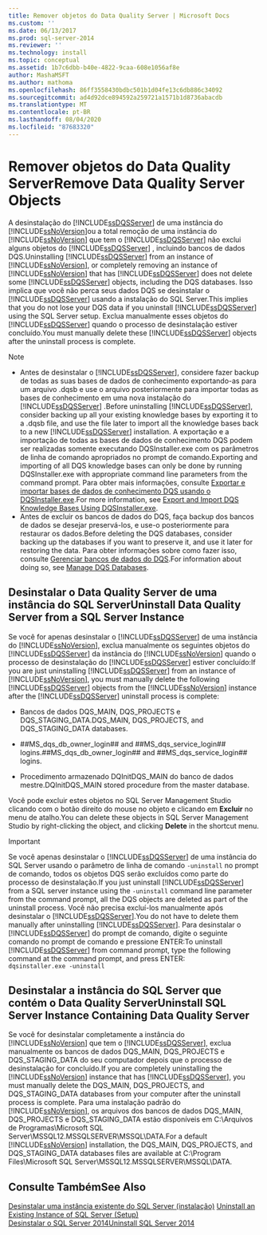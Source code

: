 ```yaml
---
title: Remover objetos do Data Quality Server | Microsoft Docs
ms.custom: ''
ms.date: 06/13/2017
ms.prod: sql-server-2014
ms.reviewer: ''
ms.technology: install
ms.topic: conceptual
ms.assetid: 1b7c6dbb-b40e-4822-9caa-608e1056af8e
author: MashaMSFT
ms.author: mathoma
ms.openlocfilehash: 86ff3558430bdbc501b1d04fe13c6db886c34092
ms.sourcegitcommit: ad4d92dce894592a259721a1571b1d8736abacdb
ms.translationtype: MT
ms.contentlocale: pt-BR
ms.lasthandoff: 08/04/2020
ms.locfileid: "87683320"
---
```

# <a name="remove-data-quality-server-objects"></a><span data-ttu-id="75308-102">Remover objetos do Data Quality Server</span><span class="sxs-lookup"><span data-stu-id="75308-102">Remove Data Quality Server Objects</span></span>
  <span data-ttu-id="75308-103">A desinstalação do [!INCLUDE[ssDQSServer](../../includes/ssdqsserver-md.md)] de uma instância do [!INCLUDE[ssNoVersion](../../includes/ssnoversion-md.md)]ou a total remoção de uma instância do [!INCLUDE[ssNoVersion](../../includes/ssnoversion-md.md)] que tem o [!INCLUDE[ssDQSServer](../../includes/ssdqsserver-md.md)] não exclui alguns objetos do [!INCLUDE[ssDQSServer](../../includes/ssdqsserver-md.md)] , incluindo bancos de dados DQS.</span><span class="sxs-lookup"><span data-stu-id="75308-103">Uninstalling [!INCLUDE[ssDQSServer](../../includes/ssdqsserver-md.md)] from an instance of [!INCLUDE[ssNoVersion](../../includes/ssnoversion-md.md)], or completely removing an instance of [!INCLUDE[ssNoVersion](../../includes/ssnoversion-md.md)] that has [!INCLUDE[ssDQSServer](../../includes/ssdqsserver-md.md)] does not delete some [!INCLUDE[ssDQSServer](../../includes/ssdqsserver-md.md)] objects, including the DQS databases.</span></span> <span data-ttu-id="75308-104">Isso implica que você não perca seus dados DQS se desinstalar o [!INCLUDE[ssDQSServer](../../includes/ssdqsserver-md.md)] usando a instalação do SQL Server.</span><span class="sxs-lookup"><span data-stu-id="75308-104">This implies that you do not lose your DQS data if you uninstall [!INCLUDE[ssDQSServer](../../includes/ssdqsserver-md.md)] using the SQL Server setup.</span></span> <span data-ttu-id="75308-105">Exclua manualmente esses objetos do [!INCLUDE[ssDQSServer](../../includes/ssdqsserver-md.md)] quando o processo de desinstalação estiver concluído.</span><span class="sxs-lookup"><span data-stu-id="75308-105">You must manually delete these [!INCLUDE[ssDQSServer](../../includes/ssdqsserver-md.md)] objects after the uninstall process is complete.</span></span>  
  
> [!NOTE]
>  -   <span data-ttu-id="75308-106">Antes de desinstalar o [!INCLUDE[ssDQSServer](../../includes/ssdqsserver-md.md)], considere fazer backup de todas as suas bases de dados de conhecimento exportando-as para um arquivo .dqsb e use o arquivo posteriormente para importar todas as bases de conhecimento em uma nova instalação do [!INCLUDE[ssDQSServer](../../includes/ssdqsserver-md.md)] .</span><span class="sxs-lookup"><span data-stu-id="75308-106">Before uninstalling [!INCLUDE[ssDQSServer](../../includes/ssdqsserver-md.md)], consider backing up all your existing knowledge bases by exporting it to a .dqsb file, and use the file later to import all the knowledge bases back to a new [!INCLUDE[ssDQSServer](../../includes/ssdqsserver-md.md)] installation.</span></span> <span data-ttu-id="75308-107">A exportação e a importação de todas as bases de dados de conhecimento DQS podem ser realizadas somente executando DQSInstaller.exe com os parâmetros de linha de comando apropriados no prompt de comando.</span><span class="sxs-lookup"><span data-stu-id="75308-107">Exporting and importing of all DQS knowledge bases can only be done by running DQSInstaller.exe with appropriate command line parameters from the command prompt.</span></span> <span data-ttu-id="75308-108">Para obter mais informações, consulte [Exportar e importar bases de dados de conhecimento DQS usando o DQSInstaller.exe](../../data-quality-services/install-windows/export-and-import-dqs-knowledge-bases-using-dqsinstaller-exe.md).</span><span class="sxs-lookup"><span data-stu-id="75308-108">For more information, see [Export and Import DQS Knowledge Bases Using DQSInstaller.exe](../../data-quality-services/install-windows/export-and-import-dqs-knowledge-bases-using-dqsinstaller-exe.md).</span></span>  
> -   <span data-ttu-id="75308-109">Antes de excluir os bancos de dados do DQS, faça backup dos bancos de dados se desejar preservá-los, e use-o posteriormente para restaurar os dados.</span><span class="sxs-lookup"><span data-stu-id="75308-109">Before deleting the DQS databases, consider backing up the databases if you want to preserve it, and use it later for restoring the data.</span></span> <span data-ttu-id="75308-110">Para obter informações sobre como fazer isso, consulte [Gerenciar bancos de dados do DQS](../../../2014/data-quality-services/manage-dqs-databases.md).</span><span class="sxs-lookup"><span data-stu-id="75308-110">For information about doing so, see [Manage DQS Databases](../../../2014/data-quality-services/manage-dqs-databases.md).</span></span>  
  
## <a name="uninstall-data-quality-server-from-a-sql-server-instance"></a><span data-ttu-id="75308-111">Desinstalar o Data Quality Server de uma instância do SQL Server</span><span class="sxs-lookup"><span data-stu-id="75308-111">Uninstall Data Quality Server from a SQL Server Instance</span></span>  
 <span data-ttu-id="75308-112">Se você for apenas desinstalar o [!INCLUDE[ssDQSServer](../../includes/ssdqsserver-md.md)] de uma instância do [!INCLUDE[ssNoVersion](../../includes/ssnoversion-md.md)], exclua manualmente os seguintes objetos do [!INCLUDE[ssDQSServer](../../includes/ssdqsserver-md.md)] da instância do [!INCLUDE[ssNoVersion](../../includes/ssnoversion-md.md)] quando o processo de desinstalação do [!INCLUDE[ssDQSServer](../../includes/ssdqsserver-md.md)] estiver concluído:</span><span class="sxs-lookup"><span data-stu-id="75308-112">If you are just uninstalling [!INCLUDE[ssDQSServer](../../includes/ssdqsserver-md.md)] from an instance of [!INCLUDE[ssNoVersion](../../includes/ssnoversion-md.md)], you must manually delete the following [!INCLUDE[ssDQSServer](../../includes/ssdqsserver-md.md)] objects from the [!INCLUDE[ssNoVersion](../../includes/ssnoversion-md.md)] instance after the [!INCLUDE[ssDQSServer](../../includes/ssdqsserver-md.md)] uninstall process is complete:</span></span>  
  
-   <span data-ttu-id="75308-113">Bancos de dados DQS_MAIN, DQS_PROJECTS e DQS_STAGING_DATA.</span><span class="sxs-lookup"><span data-stu-id="75308-113">DQS_MAIN, DQS_PROJECTS, and DQS_STAGING_DATA databases.</span></span>  
  
-   <span data-ttu-id="75308-114">\##MS_dqs_db_owner_login## and ##MS_dqs_service_login## logins.</span><span class="sxs-lookup"><span data-stu-id="75308-114">\##MS_dqs_db_owner_login## and ##MS_dqs_service_login## logins.</span></span>  
  
-   <span data-ttu-id="75308-115">Procedimento armazenado DQInitDQS_MAIN do banco de dados mestre.</span><span class="sxs-lookup"><span data-stu-id="75308-115">DQInitDQS_MAIN stored procedure from the master database.</span></span>  
  
 <span data-ttu-id="75308-116">Você pode excluir estes objetos no SQL Server Management Studio clicando com o botão direito do mouse no objeto e clicando em **Excluir** no menu de atalho.</span><span class="sxs-lookup"><span data-stu-id="75308-116">You can delete these objects in SQL Server Management Studio by right-clicking the object, and clicking **Delete** in the shortcut menu.</span></span>  
  
> [!IMPORTANT]  
>  <span data-ttu-id="75308-117">Se você apenas desinstalar o [!INCLUDE[ssDQSServer](../../includes/ssdqsserver-md.md)] de uma instância do SQL Server usando o parâmetro de linha de comando `-uninstall` no prompt de comando, todos os objetos DQS serão excluídos como parte do processo de desinstalação.</span><span class="sxs-lookup"><span data-stu-id="75308-117">If you just uninstall [!INCLUDE[ssDQSServer](../../includes/ssdqsserver-md.md)] from a SQL server instance using the `-uninstall` command line parameter from the command prompt, all the DQS objects are deleted as part of the uninstall process.</span></span> <span data-ttu-id="75308-118">Você não precisa excluí-los manualmente após desinstalar o [!INCLUDE[ssDQSServer](../../includes/ssdqsserver-md.md)].</span><span class="sxs-lookup"><span data-stu-id="75308-118">You do not have to delete them manually after uninstalling [!INCLUDE[ssDQSServer](../../includes/ssdqsserver-md.md)].</span></span> <span data-ttu-id="75308-119">Para desinstalar o [!INCLUDE[ssDQSServer](../../includes/ssdqsserver-md.md)] do prompt de comando, digite o seguinte comando no prompt de comando e pressione ENTER:</span><span class="sxs-lookup"><span data-stu-id="75308-119">To uninstall [!INCLUDE[ssDQSServer](../../includes/ssdqsserver-md.md)] from command prompt, type the following command at the command prompt, and press ENTER:</span></span>   
> `dqsinstaller.exe -uninstall`  
  
## <a name="uninstall-sql-server-instance-containing-data-quality-server"></a><span data-ttu-id="75308-120">Desinstalar a instância do SQL Server que contém o Data Quality Server</span><span class="sxs-lookup"><span data-stu-id="75308-120">Uninstall SQL Server Instance Containing Data Quality Server</span></span>  
 <span data-ttu-id="75308-121">Se você for desinstalar completamente a instância do [!INCLUDE[ssNoVersion](../../includes/ssnoversion-md.md)] que tem o [!INCLUDE[ssDQSServer](../../includes/ssdqsserver-md.md)], exclua manualmente os bancos de dados DQS_MAIN, DQS_PROJECTS e DQS_STAGING_DATA do seu computador depois que o processo de desinstalação for concluído.</span><span class="sxs-lookup"><span data-stu-id="75308-121">If you are completely uninstalling the [!INCLUDE[ssNoVersion](../../includes/ssnoversion-md.md)] instance that has [!INCLUDE[ssDQSServer](../../includes/ssdqsserver-md.md)], you must manually delete the DQS_MAIN, DQS_PROJECTS, and DQS_STAGING_DATA databases from your computer after the uninstall process is complete.</span></span> <span data-ttu-id="75308-122">Para uma instalação padrão do [!INCLUDE[ssNoVersion](../../includes/ssnoversion-md.md)], os arquivos dos bancos de dados DQS_MAIN, DQS_PROJECTS e DQS_STAGING_DATA estão disponíveis em C:\Arquivos de Programas\Microsoft SQL Server\MSSQL12.MSSQLSERVER\MSSQL\DATA.</span><span class="sxs-lookup"><span data-stu-id="75308-122">For a default [!INCLUDE[ssNoVersion](../../includes/ssnoversion-md.md)] installation, the DQS_MAIN, DQS_PROJECTS, and DQS_STAGING_DATA databases files are available at C:\Program Files\Microsoft SQL Server\MSSQL12.MSSQLSERVER\MSSQL\DATA.</span></span>  
  
## <a name="see-also"></a><span data-ttu-id="75308-123">Consulte Também</span><span class="sxs-lookup"><span data-stu-id="75308-123">See Also</span></span>  
 <span data-ttu-id="75308-124">[Desinstalar uma instância existente do SQL Server &#40;instalação&#41;](../../../2014/sql-server/install/uninstall-an-existing-instance-of-sql-server-setup.md) </span><span class="sxs-lookup"><span data-stu-id="75308-124">[Uninstall an Existing Instance of SQL Server &#40;Setup&#41;](../../../2014/sql-server/install/uninstall-an-existing-instance-of-sql-server-setup.md) </span></span>  
 [<span data-ttu-id="75308-125">Desinstalar o SQL Server 2014</span><span class="sxs-lookup"><span data-stu-id="75308-125">Uninstall SQL Server 2014</span></span>](uninstall-sql-server.md)  
  
  
